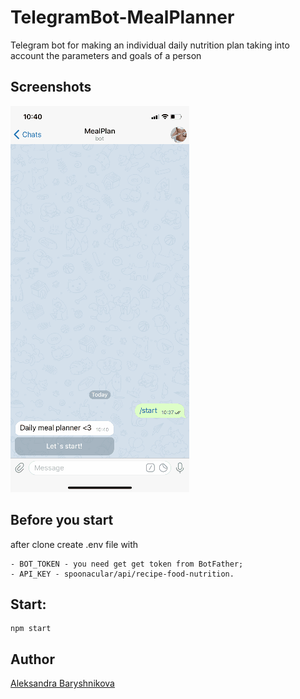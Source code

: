 # TelegramBot-MealPlanner

Telegram bot for making an individual daily nutrition plan taking into account the parameters and goals of a person

## Screenshots
![Gif](/public/bot.gif)

## Before you start
after clone create .env file with

```
- BOT_TOKEN - you need get get token from BotFather;
- API_KEY - spoonacular/api/recipe-food-nutrition.

```

## Start:
```
npm start

```
## Author
[Aleksandra Baryshnikova](https://github.com/lexie0428)
